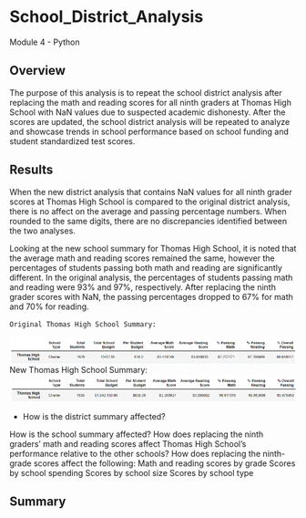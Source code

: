 # School_District_Analysis
Module 4 - Python
## Overview
The purpose of this analysis is to repeat the school district analysis after replacing the math and reading scores for all ninth graders at Thomas High School with NaN values due to suspected academic dishonesty. After the scores are updated, the school district analysis will be repeated to analyze and showcase trends in school performance based on school funding and student standardized test scores. 

## Results

When the new district analysis that contains NaN values for all ninth grader scores at Thomas High School is compared to the original district analysis, there is no affect on the average and passing percentage numbers. When rounded to the same digits, there are no discrepancies identified between the two analyses. 

Looking at the new school summary for Thomas High School, it is noted that the average math and reading scores remained the same, however the percentages of students passing both math and reading are significantly different. In the original analysis, the percentages of students passing math and reading were 93% and 97%, respectively. After replacing the ninth grader scores with NaN, the passing percentages dropped to 67% for math and 70% for reading. 
    
    Original Thomas High School Summary:
![GitHub Light](https://github.com/lucymccanna/School_District_Analysis/blob/main/Resources/original_school_summary_ThomasHigh.png)
    New Thomas High School Summary: 
![This is an image](https://github.com/lucymccanna/School_District_Analysis/blob/main/Resources/new_school_summary_ThomasHigh.png)

* How is the district summary affected?
    
How is the school summary affected?
How does replacing the ninth graders’ math and reading scores affect Thomas High School’s performance relative to the other schools?
How does replacing the ninth-grade scores affect the following:
Math and reading scores by grade
Scores by school spending
Scores by school size
Scores by school type

## Summary
